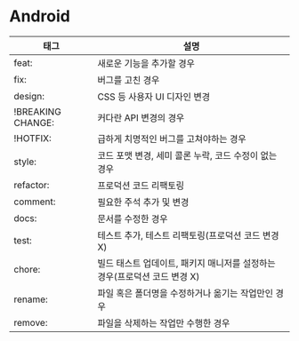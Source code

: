 # Android
|태그|설명|
|--|--|
|feat:|	새로운 기능을 추가할 경우   |
|fix:	|버그를 고친 경우  | 
|design:	|CSS 등 사용자 UI 디자인 변경   |
|!BREAKING CHANGE:	|커다란 API 변경의 경우   |
|!HOTFIX:	|급하게 치명적인 버그를 고쳐야하는 경우   |
|style:	|코드 포맷 변경, 세미 콜론 누락, 코드 수정이 없는 경우   |
|refactor:	|프로덕션 코드 리팩토링   |
|comment:	|필요한 주석 추가 및 변경   |
|docs:	|문서를 수정한 경우   |
|test:	|테스트 추가, 테스트 리팩토링(프로덕션 코드 변경 X) |  
|chore:|빌드 태스트 업데이트, 패키지 매니저를 설정하는 경우(프로덕션 코드 변경 X)   |
|rename:	|파일 혹은 폴더명을 수정하거나 옮기는 작업만인 경우   |
|remove:	|파일을 삭제하는 작업만 수행한 경우   |
